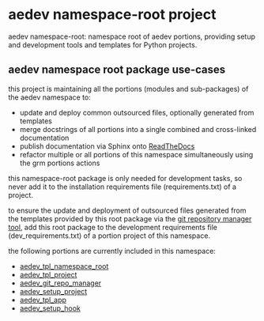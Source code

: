 <!-- THIS FILE IS EXCLUSIVELY MAINTAINED by the project aedev_tpl_namespace_root V0.3.5 -->
# __aedev__ namespace-root project

aedev namespace-root: namespace root of aedev portions, providing setup and development tools and templates for Python projects.

## aedev namespace root package use-cases

this project is maintaining all the portions (modules and sub-packages) of the aedev namespace to:

* update and deploy common outsourced files, optionally generated from templates
* merge docstrings of all portions into a single combined and cross-linked documentation
* publish documentation via Sphinx onto [ReadTheDocs](https://aedev.readthedocs.io "aedev on RTD")
* refactor multiple or all portions of this namespace simultaneously using the grm portions actions

this namespace-root package is only needed for development tasks, so never add it to the installation requirements
file (requirements.txt) of a project.

to ensure the update and deployment of outsourced files generated from the templates provided by this root package via
the [git repository manager tool](https://github.com/aedev-group/aedev_git_repo_manager), add this root package to the
development requirements file (dev_requirements.txt) of a portion project of this namespace.

the following portions are currently included in this namespace:

* [aedev_tpl_namespace_root](https://pypi.org/project/aedev_tpl_namespace_root "aedev namespace portion aedev_tpl_namespace_root")
* [aedev_tpl_project](https://pypi.org/project/aedev_tpl_project "aedev namespace portion aedev_tpl_project")
* [aedev_git_repo_manager](https://pypi.org/project/aedev_git_repo_manager "aedev namespace portion aedev_git_repo_manager")
* [aedev_setup_project](https://pypi.org/project/aedev_setup_project "aedev namespace portion aedev_setup_project")
* [aedev_tpl_app](https://pypi.org/project/aedev_tpl_app "aedev namespace portion aedev_tpl_app")
* [aedev_setup_hook](https://pypi.org/project/aedev_setup_hook "aedev namespace portion aedev_setup_hook")

